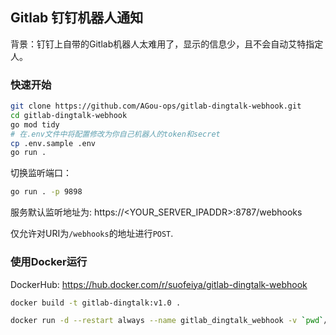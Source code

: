 ## Gitlab 钉钉机器人通知

背景：钉钉上自带的Gitlab机器人太难用了，显示的信息少，且不会自动艾特指定人。

### 快速开始

```bash
git clone https://github.com/AGou-ops/gitlab-dingtalk-webhook.git
cd gitlab-dingtalk-webhook
go mod tidy
# 在.env文件中将配置修改为你自己机器人的token和secret
cp .env.sample .env
go run .
```

切换监听端口：

```bash
go run . -p 9898
```

服务默认监听地址为: https://<YOUR_SERVER_IPADDR>:8787/webhooks

仅允许对URI为`/webhooks`的地址进行`POST`.

### 使用Docker运行

DockerHub: https://hub.docker.com/r/suofeiya/gitlab-dingtalk-webhook

```bash
docker build -t gitlab-dingtalk:v1.0 .

docker run -d --restart always --name gitlab_dingtalk_webhook -v `pwd`/.env:/.env -p 8787:8787 gitlab-dingtalk:v1.0
```

